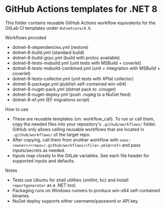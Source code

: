# GitHub Actions templates for .NET 8

This folder contains reusable GitHub Actions workflow equivalents for the GitLab CI templates under `dotnetcore/8.0`.

Workflows provided
- dotnet-8-dependencies.yml (restore)
- dotnet-8-build.yml (standard build)
- dotnet-8-build-grpc.yml (build with protoc available)
- dotnet-8-tests-msbuild.yml (unit tests with MSBuild + coverlet)
- dotnet-8-tests-msbuild-combined.yml (unit + integration with MSBuild + coverlet)
- dotnet-8-tests-collector.yml (unit tests with XPlat collector)
- dotnet-8-package.yml (publish self-contained win-x64)
- dotnet-8-nuget-pack.yml (dotnet pack to .cinuget)
- dotnet-8-nuget-deploy.yml (push .nupkg to a NuGet feed)
- dotnet-8-ef.yml (EF migrations script)

How to use
- These are reusable templates (on: workflow_call). To run or call them, copy the needed files into your repository's `.github/workflows/` folder. GitHub only allows calling reusable workflows that are located in `.github/workflows/` of the target repo.
- After copying, call them from another workflow with `uses: <owner>/<repo>/.github/workflows/<file>.yml@<ref>` and pass inputs/secrets as needed.
- Inputs map closely to the GitLab variables. See each file header for supported inputs and defaults.

Notes
- Tests use Ubuntu for shell utilities (xmllint, bc) and install `reportgenerator` as a .NET tool.
- Packaging runs on Windows runners to produce win-x64 self-contained binaries.
- NuGet deploy supports either username/password or API key.
